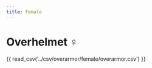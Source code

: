 ```yaml
---
title: Female
---
```


# Overhelmet :female_sign:

{{ read_csv('../csv/overarmor/female/overarmor.csv') }}
